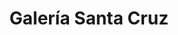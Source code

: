 ---
title: "Galería Santa Cruz"
url: /santa-cruz-de-la-sierra/galeria-santa-cruz/
shop: electrónica
---
